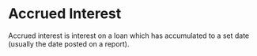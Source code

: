 ---
---

# Accrued Interest

Accrued interest is interest on a loan which has accumulated to a set date (usually the date posted on a report).

